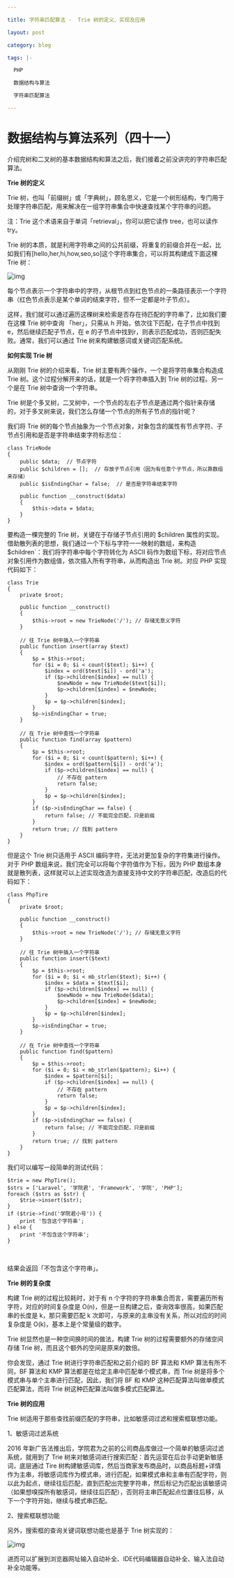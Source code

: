 ```yaml
---

title: 字符串匹配算法 -  Trie 树的定义、实现及应用

layout: post

category: blog

tags: |-

  PHP

  数据结构与算法

  字符串匹配算法

---
```




# 数据结构与算法系列（四十一）

介绍完树和二叉树的基本数据结构和算法之后，我们接着之前没讲完的字符串匹配算法。

**Trie 树的定义**

Trie 树，也叫「前缀树」或「字典树」，顾名思义，它是一个树形结构，专门用于处理字符串匹配，用来解决在一组字符串集合中快速查找某个字符串的问题。

注：Trie 这个术语来自于单词「retrieval」，你可以把它读作 tree，也可以读作 try。 

Trie 树的本质，就是利用字符串之间的公共前缀，将重复的前缀合并在一起，比如我们有[hello,her,hi,how,seo,so]这个字符串集合，可以将其构建成下面这棵 Trie 树：

![img](/assets/post/9680fcebf8cda8b323babba4ce7ed23173c0d29136f58b67f38bc7109e9cb55c.png)

每个节点表示一个字符串中的字符，从根节点到红色节点的一条路径表示一个字符串（红色节点表示是某个单词的结束字符，但不一定都是叶子节点）。

这样，我们就可以通过遍历这棵树来检索是否存在待匹配的字符串了，比如我们要在这棵 Trie 树中查询 「her」，只需从 h 开始，依次往下匹配，在子节点中找到 e，然后继续匹配子节点，在 e 的子节点中找到r，则表示匹配成功，否则匹配失败。通常，我们可以通过 Trie 树来构建敏感词或关键词匹配系统。

**如何实现 Trie 树**

从刚刚 Trie 树的介绍来看，Trie 树主要有两个操作，一个是将字符串集合构造成 Trie 树。这个过程分解开来的话，就是一个将字符串插入到 Trie 树的过程。另一个是在 Trie 树中查询一个字符串。

Trie 树是个多叉树，二叉树中，一个节点的左右子节点是通过两个指针来存储的，对于多叉树来说，我们怎么存储一个节点的所有子节点的指针呢？

我们将 Trie 树的每个节点抽象为一个节点对象，对象包含的属性有节点字符、子节点引用和是否是字符串结束字符标志位：

```
class TrieNode
{
    public $data;  // 节点字符
    public $children = [];  // 存放子节点引用（因为有任意个子节点，所以靠数组来存储）
    public $isEndingChar = false;  // 是否是字符串结束字符
    
    public function __construct($data)
    {
        $this->data = $data;
    }
}
```

要构造一棵完整的 Trie 树，关键在于存储子节点引用的 $children 属性的实现。借助散列表的思想，我们通过一个下标与字符一一映射的数组，来构造 $children`：我们将字符串中每个字符转化为 ASCII 码作为数组下标，将对应节点对象引用作为数组值，依次插入所有字符串，从而构造出 Trie 树。对应 PHP 实现代码如下：

```
class Trie
{
    private $root;

    public function __construct()
    {
        $this->root = new TrieNode('/'); // 存储无意义字符
    }

    // 往 Trie 树中插入一个字符串
    public function insert(array $text)
    {
        $p = $this->root;
        for ($i = 0; $i < count($text); $i++) {
            $index = ord($text[$i]) - ord('a');
            if ($p->children[$index] == null) {
                $newNode = new TrieNode($text[$i]);
                $p->children[$index] = $newNode;
            }
            $p = $p->children[$index];
        }
        $p->isEndingChar = true;
    }

    // 在 Trie 树中查找一个字符串
    public function find(array $pattern)
    {
        $p = $this->root;
        for ($i = 0; $i < count($pattern); $i++) {
            $index = ord($pattern[$i]) - ord('a');
            if ($p->children[$index] == null) {
                // 不存在 pattern
                return false;
            }
            $p = $p->children[$index];
        }
        if ($p->isEndingChar == false) {
            return false; // 不能完全匹配，只是前缀
        }
        return true; // 找到 pattern
    }
}
```

但是这个 Trie 树只适用于 ASCII 编码字符，无法对更加复杂的字符集进行操作。对于 PHP 数组来说，我们完全可以将每个字符值作为下标，因为 PHP 数组本身就是散列表，这样就可以上述实现改造为直接支持中文的字符串匹配，改造后的代码如下：

```
class PhpTire
{
    private $root;

    public function __construct()
    {
        $this->root = new TrieNode('/'); // 存储无意义字符
    }

    // 往 Trie 树中插入一个字符串
    public function insert($text)
    {
        $p = $this->root;
        for ($i = 0; $i < mb_strlen($text); $i++) {
            $index = $data = $text[$i];
            if ($p->children[$index] == null) {
                $newNode = new TrieNode($data);
                $p->children[$index] = $newNode;
            }
            $p = $p->children[$index];
        }
        $p->isEndingChar = true;
    }

    // 在 Trie 树中查找一个字符串
    public function find($pattern)
    {
        $p = $this->root;
        for ($i = 0; $i < mb_strlen($pattern); $i++) {
            $index = $pattern[$i];
            if ($p->children[$index] == null) {
                // 不存在 pattern
                return false;
            }
            $p = $p->children[$index];
        }
        if ($p->isEndingChar == false) {
            return false; // 不能完全匹配，只是前缀
        }
        return true; // 找到 pattern
    }
}
```

我们可以编写一段简单的测试代码：

```
$trie = new PhpTire();
$strs = ['Laravel', '学院君', 'Framework', '学院', 'PHP'];
foreach ($strs as $str) {
    $trie->insert($str);
}
if ($trie->find('学院君小号')) {
    print '包含这个字符串';
} else {
    print '不包含这个字符串';
}
```

​    

结果会返回「不包含这个字符串」。

**Trie 树的复杂度**

构建 Trie 树的过程比较耗时，对于有 n 个字符的字符串集合而言，需要遍历所有字符，对应的时间复杂度是 O(n)，但是一旦构建之后，查询效率很高，如果匹配串的长度是 k，那只需要匹配 k 次即可，与原来的主串没有关系，所以对应的时间复杂度是 O(k)，基本上是个常量级的数字。

Trie 树显然也是一种空间换时间的做法，构建 Trie 树的过程需要额外的存储空间存储 Trie 树，而且这个额外的空间是原来的数倍。

你会发现，通过 Trie 树进行字符串匹配和之前介绍的 BF 算法和 KMP 算法有所不同，BF 算法和 KMP 算法都是在给定主串中匹配单个模式串，而 Trie 树是将多个模式串与单个主串进行匹配，因此，我们将 BF 和 KMP 这种匹配算法叫做单模式匹配算法，而将 Trie 树这种匹配算法叫做多模式匹配算法。

**Trie 树的应用**

Trie 树适用于那些查找前缀匹配的字符串，比如敏感词过滤和搜索框联想功能。

1、敏感词过滤系统

2016 年新广告法推出后，学院君为之前的公司商品库做过一个简单的敏感词过滤系统，就用到了 Trie 树来对敏感词进行搜索匹配：首先运营在后台手动更新敏感词，底层通过 Tire 树构建敏感词库，然后当商家发布商品时，以商品标题+详情作为主串，将敏感词库作为模式串，进行匹配，如果模式串和主串有匹配字符，则以此为起点，继续往后匹配，直到匹配出完整字符串，然后标记为匹配出该敏感词（如果想嗅探所有敏感词，继续往后匹配），否则将主串匹配起点位置往后移，从下一个字符开始，继续与模式串匹配。

2、搜索框联想功能

另外，搜索框的查询关键词联想功能也是基于 Trie 树实现的：

![img](/assets/post/3bc51af1097a534f82bde9ced0cf81860c3f712dc772b520df9c34f8a85479aa.png)

进而可以扩展到浏览器网址输入自动补全、IDE代码编辑器自动补全、输入法自动补全功能等。

